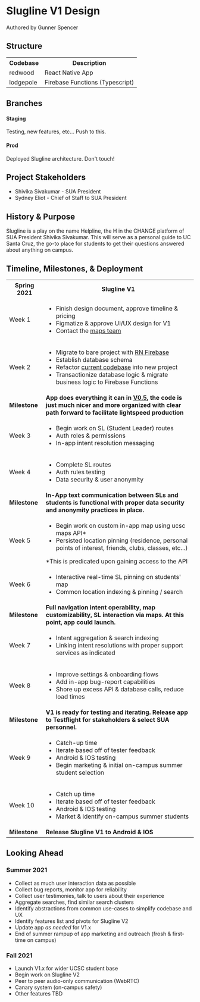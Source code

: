 # Slugline V1 Design
Authored by Gunner Spencer

## Structure

<table>
<th>Codebase</th>
<th>Description</th>
<tr>
	<td><a>redwood</a></td>
	<td>React Native App</td>
</tr>
<tr>
	<td><a>lodgepole</a></td>
	<td>Firebase Functions (Typescript)</td>
</tr>
</table>

## Branches

#### Staging
Testing, new features, etc... Push to this.

#### Prod
Deployed Slugline architecture. Don't touch!

## Project Stakeholders

<ul>
	<li>
	Shivika Sivakumar - SUA President
	</li>
	<li>
	Sydney Eliot - Chief of Staff to SUA President
	</li>
</ul>


## History & Purpose

Slugline is a play on the name Helpline, the H in the CHANGE platform of SUA President Shivika Sivakumar. This will serve as a personal guide to UC Santa Cruz, the go-to place for students to get their questions answered about anything on campus. 

## Timeline, Milestones, & Deployment

<table>
	<th>Spring 2021</th>
	<th>Slugline V1</th>
	<tr>
		<td>Week 1</td>
		<td>
			<ul>
				<li>Finish design document, approve timeline & pricing</li>
				<li>Figmatize & approve UI/UX design for V1</li>
				<li>Contact the <a href="https://maps.ucsc.edu">maps team</a> </li>
			</ul>
		</td>
	</tr>
	<tr>
		<td>Week 2</td>
		<td>
			<ul>
				<li>Migrate to bare project with <a href="https://rnfirebase.io/">RN Firebase</a></li>
				<li>Establish database schema</li>
				<li>Refactor <a href="https://github.com/thegunner686/UCSCHelpline">current codebase</a> into new project</li>
				<li>Transactionize database logic & migrate business logic to Firebase Functions</li>
			</ul>
		</td>
	</tr>
	<tr>
		<td><b>Milestone</b></td>
		<td><b>App does everything it can in <a href="https://github.com/thegunner686/UCSCHelpline">V0.5</a>, the code is just much nicer and more organized with clear path forward to facilitate lightspeed production</b></td>
	</tr>
	<tr>
		<td>Week 3</td>
		<td>
			<ul>
				<li>Begin work on SL (Student Leader) routes</li>
				<li>Auth roles & permissions</li>
				<li>In-app intent resolution messaging</li>
			</ul>
		</td>
	</tr>
	<tr>
		<td>Week 4</td>
		<td>
			<ul>
				<li>Complete SL routes</li>
				<li>Auth rules testing</li>
				<li>Data security & user anonymity</li>
			</ul>
		</td>
	</tr>
	<tr>
		<td><b>Milestone</b></td>
		<td>
			<b>
				In-App text communication between SLs and students is functional with proper data security and anonymity practices in place.
			</b>
		</td> 
	</tr>
	<tr>
		<td>Week 5</td>
		<td>
			<ul>
				<li>Begin work on custom in-app map using ucsc maps API*</li>
				<li>Persisted location pinning (residence, personal points of interest, friends, clubs, classes, etc...)</li>
			</ul>
			*This is predicated upon gaining access to the API
		</td>
	</tr>
	<tr>
		<td>Week 6</td>
		<td>
			<ul>
				<li>Interactive real-time SL pinning on students' map</li>
				<li>Common location indexing & pinning / search</li>
			</ul>
		</td>
	</tr>
	<tr>
		<td><b>Milestone</b></td>
		<td>
			<b>
				Full navigation intent operability, map customizability, SL interaction via maps. At this point, app could launch.
			</b>
		</td>
	</tr>
	<tr>
		<td>Week 7</td>
		<td>
			<ul>
				<li>Intent aggregation & search indexing</li>
				<li>Linking intent resolutions with proper support services as indicated</li>
			</ul>
		</td>
	</tr>
	<tr>
		<td>Week 8</td>
		<td>
			<ul>
				<li>Improve settings & onboarding flows</li>
				<li>Add in-app bug-report capabilities</li>
				<li>Shore up excess API & database calls, reduce load times</li>
			</ul>
		</td>
	</tr>
	<tr>
		<td><b>Milestone</b></td>
		<td><b>
			V1 is ready for testing and iterating. Release app to Testflight for stakeholders & select SUA personnel.
		</b></td>
	</tr>
	<tr>
		<td>Week 9</td>
		<td>
			<ul>
				<li>Catch-up time</li>
				<li>Iterate based off of tester feedback</li>
				<li>Android & IOS testing</li>
				<li>Begin marketing & initial on-campus summer student selection</li>
			</ul>
		</td>
	</tr>
	<tr>
		<td>Week 10</td>
		<td>
			<ul>
				<li>Catch up time</li>
				<li>Iterate based off of tester feedback</li>
				<li>Android & IOS testing</li>
				<li>Market & identify on-campus summer students</li>
			</ul>
		</td>
	</tr>
	<tr>
		<td><b>Milestone</b></td>
		<td><b>Release Slugline V1 to Android & IOS</b></td>
	</tr>
</table>

## Looking Ahead

### Summer 2021
- Collect as much user interaction data as possible
- Collect bug reports, monitor app for reliability
- Collect user testimonies, talk to users about their experience
- Aggregate searches, find similar search clusters
- Identify abstractions from common use-cases to simplify codebase and UX
- Identify features list and pivots for Slugline V2
- Update app *as needed* for V1.x
- End of summer rampup of app marketing and outreach (frosh & first-time on campus)


### Fall 2021
- Launch V1.x for wider UCSC student base
- Begin work on Slugline V2
- Peer to peer audio-only communication (WebRTC)
- Canary system (on-campus safety)
- Other features TBD

